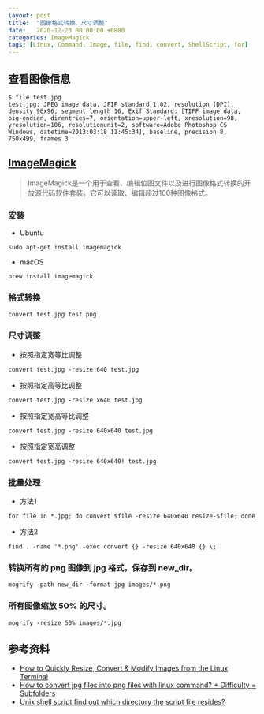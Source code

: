 ```yaml
---
layout: post
title:  "图像格式转换、尺寸调整"
date:   2020-12-23 00:00:00 +0800
categories: ImageMagick
tags: [Linux, Command, Image, file, find, convert, ShellScript, for]
---
```


## 查看图像信息
```shell
$ file test.jpg
test.jpg: JPEG image data, JFIF standard 1.02, resolution (DPI), density 96x96, segment length 16, Exif Standard: [TIFF image data, big-endian, direntries=7, orientation=upper-left, xresolution=98, yresolution=106, resolutionunit=2, software=Adobe Photoshop CS Windows, datetime=2013:03:18 11:45:34], baseline, precision 8, 750x499, frames 3
```

## [ImageMagick](https://imagemagick.org/index.php)
> ImageMagick是一个用于查看、编辑位图文件以及进行图像格式转换的开放源代码软件套装。它可以读取、编辑超过100种图像格式。

### 安装
* Ubuntu
```shell
sudo apt-get install imagemagick
```

* macOS
```shell
brew install imagemagick
```

### 格式转换
```shell
convert test.jpg test.png
```

### 尺寸调整
* 按照指定宽等比调整
```shell
convert test.jpg -resize 640 test.jpg
```

* 按照指定高等比调整
```shell
convert test.jpg -resize x640 test.jpg
```

* 按照指定宽高等比调整
```shell
convert test.jpg -resize 640x640 test.jpg
```

* 按照指定宽高调整
```shell
convert test.jpg -resize 640x640! test.jpg
```

### 批量处理
* 方法1
```shell
for file in *.jpg; do convert $file -resize 640x640 resize-$file; done
```

* 方法2
```shell
find . -name '*.png' -exec convert {} -resize 640x640 {} \;
```

### 转换所有的 png 图像到 jpg 格式，保存到 new_dir。
```shell
mogrify -path new_dir -format jpg images/*.png
```

### 所有图像缩放 50% 的尺寸。
```shell
mogrify -resize 50% images/*.jpg
```

## 参考资料
* [How to Quickly Resize, Convert & Modify Images from the Linux Terminal](https://www.howtogeek.com/109369/how-to-quickly-resize-convert-modify-images-from-the-linux-terminal/)
* [How to convert jpg files into png files with linux command? + Difficulty = Subfolders](https://stackoverflow.com/questions/20975025/how-to-convert-jpg-files-into-png-files-with-linux-command-difficulty-subfo)
* [Unix shell script find out which directory the script file resides?](https://stackoverflow.com/questions/242538/unix-shell-script-find-out-which-directory-the-script-file-resides)
